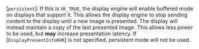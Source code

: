 [`persistent`]: If this is `VK_TRUE`, the display engine will
enable buffered mode on displays that support it.
This allows the display engine to stop sending content to the display
until a new image is presented.
The display will instead maintain a copy of the last presented image.
This allows less power to be used, but  **may**  increase presentation
latency.
If [`DisplayPresentInfoKHR`] is not specified, persistent mode will
not be used.